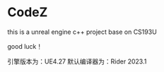 # CodeZ
this is a unreal engine c++ project base on CS193U

good luck！

引擎版本为：UE4.27
默认编译器为：Rider 2023.1
